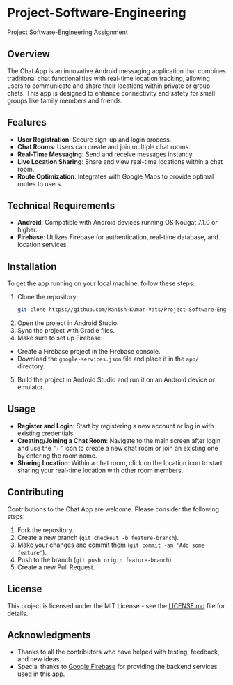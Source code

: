 # Project-Software-Engineering
Project Software-Engineering Assignment 

## Overview
The Chat App is an innovative Android messaging application that combines traditional chat functionalities with real-time location tracking, allowing users to communicate and share their locations within private or group chats. This app is designed to enhance connectivity and safety for small groups like family members and friends.

## Features
- **User Registration**: Secure sign-up and login process.
- **Chat Rooms**: Users can create and join multiple chat rooms.
- **Real-Time Messaging**: Send and receive messages instantly.
- **Live Location Sharing**: Share and view real-time locations within a chat room.
- **Route Optimization**: Integrates with Google Maps to provide optimal routes to users.

## Technical Requirements
- **Android**: Compatible with Android devices running OS Nougat 7.1.0 or higher.
- **Firebase**: Utilizes Firebase for authentication, real-time database, and location services.

## Installation
To get the app running on your local machine, follow these steps:
1. Clone the repository:
   ```bash
   git clone https://github.com/Manish-Kumar-Vats/Project-Software-Engineering.git
    ```
2. Open the project in Android Studio.
3. Sync the project with Gradle files.
4. Make sure to set up Firebase:
- Create a Firebase project in the Firebase console.
- Download the `google-services.json` file and place it in the `app/` directory.
5. Build the project in Android Studio and run it on an Android device or emulator.

## Usage
- **Register and Login**: Start by registering a new account or log in with existing credentials.
- **Creating/Joining a Chat Room**: Navigate to the main screen after login and use the "+" icon to create a new chat room or join an existing one by entering the room name.
- **Sharing Location**: Within a chat room, click on the location icon to start sharing your real-time location with other room members.

## Contributing
Contributions to the Chat App are welcome. Please consider the following steps:
1. Fork the repository.
2. Create a new branch (`git checkout -b feature-branch`).
3. Make your changes and commit them (`git commit -am 'Add some feature'`).
4. Push to the branch (`git push origin feature-branch`).
5. Create a new Pull Request.

## License
This project is licensed under the MIT License - see the [LICENSE.md](LICENSE) file for details.

## Acknowledgments
- Thanks to all the contributors who have helped with testing, feedback, and new ideas.
- Special thanks to [Google Firebase](https://firebase.google.com/) for providing the backend services used in this app.

